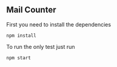 ## Mail Counter

First you need to install the dependencies

```
npm install
```

To run the only test just run 

```
npm start
```
